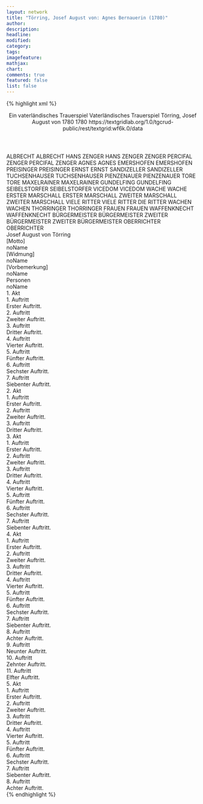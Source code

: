 ```yaml
---
layout: network
title: "Törring, Josef August von: Agnes Bernauerin (1780)"
author:
description:
headline:
modified:
category:
tags:
imagefeature: 
mathjax: 
chart: 
comments: true
featured: false
list: false
---
```

{% highlight xml %}
<?xml-model href="https://raw.githubusercontent.com/DLiNa/project/master/rules/lina.rnc"?><?xml-model href="https://raw.githubusercontent.com/DLiNa/project/master/rules/lina.sch"?>
<play xmlns="http://lina.digital">
  <header>
    <title>Agnes Bernauerin</title>
    <subtitle>Ein vaterländisches Trauerspiel</subtitle>
    <genretitle>Vaterländisches Trauerspiel</genretitle>
    <author>Törring, Josef August von</author>
    <date type="print">1780</date>
    <date type="premiere"/>
    <date type="written">1780</date>
    <source>https://textgridlab.org/1.0/tgcrud-public/rest/textgrid:wf6k.0/data</source>
  </header>
  <personae>
    <character>
      <name>ALBRECHT</name>
      <alias xml:id="albrecht">
        <name>ALBRECHT</name>
      </alias>
    </character>
    <character>
      <name>HANS ZENGER</name>
      <alias xml:id="hans_zenger">
        <name>HANS ZENGER</name>
      </alias>
      <alias xml:id="zenger">
        <name>ZENGER</name>
      </alias>
    </character>
    <character>
      <name>PERCIFAL ZENGER</name>
      <alias xml:id="percifal_zenger">
        <name>PERCIFAL ZENGER</name>
      </alias>
    </character>
    <character>
      <name>AGNES</name>
      <alias xml:id="agnes">
        <name>AGNES</name>
      </alias>
    </character>
    <character>
      <name>EMERSHOFEN</name>
      <alias xml:id="emershofen">
        <name>EMERSHOFEN</name>
      </alias>
    </character>
    <character>
      <name>PREISINGER</name>
      <alias xml:id="preisinger">
        <name>PREISINGER</name>
      </alias>
    </character>
    <character>
      <name>ERNST</name>
      <alias xml:id="ernst">
        <name>ERNST</name>
      </alias>
    </character>
    <character>
      <name>SANDIZELLER</name>
      <alias xml:id="sandizeller">
        <name>SANDIZELLER</name>
      </alias>
    </character>
    <character>
      <name>TUCHSENHAUSER</name>
      <alias xml:id="tuchsenhauser">
        <name>TUCHSENHAUSER</name>
      </alias>
    </character>
    <character>
      <name>PIENZENAUER</name>
      <alias xml:id="pienzenauer">
        <name>PIENZENAUER</name>
      </alias>
    </character>
    <character>
      <name>TORE</name>
      <alias xml:id="tore">
        <name>TORE</name>
      </alias>
    </character>
    <character>
      <name>MAXELRAINER</name>
      <alias xml:id="maxelrainer">
        <name>MAXELRAINER</name>
      </alias>
    </character>
    <character>
      <name>GUNDELFING</name>
      <alias xml:id="gundelfing">
        <name>GUNDELFING</name>
      </alias>
    </character>
    <character>
      <name>SEIBELSTORFER</name>
      <alias xml:id="seibelstorfer">
        <name>SEIBELSTORFER</name>
      </alias>
    </character>
    <character>
      <name>VICEDOM</name>
      <alias xml:id="vicedom">
        <name>VICEDOM</name>
      </alias>
    </character>
    <character>
      <name>WACHE</name>
      <alias xml:id="wache">
        <name>WACHE</name>
      </alias>
    </character>
    <character>
      <name>ERSTER MARSCHALL</name>
      <alias xml:id="erster_marschall">
        <name>ERSTER MARSCHALL</name>
      </alias>
    </character>
    <character>
      <name>ZWEITER MARSCHALL</name>
      <alias xml:id="zweiter_marschall">
        <name>ZWEITER MARSCHALL</name>
      </alias>
    </character>
    <character>
      <name>VIELE RITTER</name>
      <alias xml:id="viele_ritter">
        <name>VIELE RITTER</name>
      </alias>
      <alias xml:id="die_ritter">
        <name>DIE RITTER</name>
      </alias>
    </character>
    <character>
      <name>WACHEN</name>
      <alias xml:id="wachen">
        <name>WACHEN</name>
      </alias>
    </character>
    <character>
      <name>THORRINGER</name>
      <alias xml:id="thorringer">
        <name>THORRINGER</name>
      </alias>
    </character>
    <character>
      <name>FRAUEN</name>
      <alias xml:id="frauen">
        <name>FRAUEN</name>
      </alias>
    </character>
    <character>
      <name>WAFFENKNECHT</name>
      <alias xml:id="waffenknecht">
        <name>WAFFENKNECHT</name>
      </alias>
    </character>
    <character>
      <name>BÜRGERMEISTER</name>
      <alias xml:id="bürgermeister">
        <name>BÜRGERMEISTER</name>
      </alias>
    </character>
    <character>
      <name>ZWEITER BÜRGERMEISTER</name>
      <alias xml:id="zweiter_bürgermeister">
        <name>ZWEITER BÜRGERMEISTER</name>
      </alias>
    </character>
    <character>
      <name>OBERRICHTER</name>
      <alias xml:id="oberrichter">
        <name>OBERRICHTER</name>
      </alias>
    </character>
  </personae>
  <text>
    <div>
      <head>Josef August von Törring</head>
    </div>
    <div>
      <head>[Motto]</head>
      <div>
        <head>noName</head>
      </div>
    </div>
    <div>
      <head>[Widmung]</head>
      <div>
        <head>noName</head>
      </div>
    </div>
    <div>
      <head>[Vorbemerkung]</head>
      <div>
        <head>noName</head>
      </div>
    </div>
    <div>
      <head>Personen</head>
      <div>
        <head>noName</head>
      </div>
    </div>
    <div>
      <head>1. Akt</head>
      <div>
        <head>1. Auftritt</head>
        <div>
          <head>Erster Auftritt.</head>
          <sp who="#albrecht">
            <amount n="3" unit="speech_acts"/>
            <amount n="113" unit="words"/>
            <amount n="636" unit="chars"/>
          </sp>
          <sp who="#hans_zenger">
            <amount n="3" unit="speech_acts"/>
            <amount n="59" unit="words"/>
            <amount n="2" unit="lines"/>
            <amount n="299" unit="chars"/>
          </sp>
          <sp who="#percifal_zenger">
            <amount n="2" unit="speech_acts"/>
            <amount n="21" unit="words"/>
            <amount n="2" unit="lines"/>
            <amount n="106" unit="chars"/>
          </sp>
          <sp who="#agnes">
            <amount n="1" unit="speech_acts"/>
            <amount n="24" unit="words"/>
            <amount n="1" unit="lines"/>
            <amount n="95" unit="chars"/>
          </sp>
        </div>
      </div>
      <div>
        <head>2. Auftritt</head>
        <div>
          <head>Zweiter Auftritt.</head>
          <sp who="#albrecht">
            <amount n="16" unit="speech_acts"/>
            <amount n="663" unit="words"/>
            <amount n="6" unit="lines"/>
            <amount n="3697" unit="chars"/>
          </sp>
          <sp who="#agnes">
            <amount n="15" unit="speech_acts"/>
            <amount n="672" unit="words"/>
            <amount n="5" unit="lines"/>
            <amount n="3673" unit="chars"/>
          </sp>
        </div>
      </div>
      <div>
        <head>3. Auftritt</head>
        <div>
          <head>Dritter Auftritt.</head>
          <sp who="#hans_zenger">
            <amount n="2" unit="speech_acts"/>
            <amount n="30" unit="words"/>
            <amount n="1" unit="lines"/>
            <amount n="179" unit="chars"/>
          </sp>
          <sp who="#agnes">
            <amount n="2" unit="speech_acts"/>
            <amount n="12" unit="words"/>
            <amount n="2" unit="lines"/>
            <amount n="65" unit="chars"/>
          </sp>
          <sp who="#albrecht">
            <amount n="2" unit="speech_acts"/>
            <amount n="31" unit="words"/>
            <amount n="1" unit="lines"/>
            <amount n="174" unit="chars"/>
          </sp>
        </div>
      </div>
      <div>
        <head>4. Auftritt</head>
        <div>
          <head>Vierter Auftritt.</head>
          <sp who="#albrecht">
            <amount n="1" unit="speech_acts"/>
            <amount n="30" unit="words"/>
            <amount n="173" unit="chars"/>
          </sp>
        </div>
      </div>
      <div>
        <head>5. Auftritt</head>
        <div>
          <head>Fünfter Auftritt.</head>
          <sp who="#albrecht">
            <amount n="15" unit="speech_acts"/>
            <amount n="407" unit="words"/>
            <amount n="6" unit="lines"/>
            <amount n="2239" unit="chars"/>
          </sp>
          <sp who="#emershofen">
            <amount n="5" unit="speech_acts"/>
            <amount n="90" unit="words"/>
            <amount n="3" unit="lines"/>
            <amount n="520" unit="chars"/>
          </sp>
          <sp who="#preisinger">
            <amount n="6" unit="speech_acts"/>
            <amount n="116" unit="words"/>
            <amount n="3" unit="lines"/>
            <amount n="668" unit="chars"/>
          </sp>
          <sp who="#hans_zenger">
            <amount n="3" unit="speech_acts"/>
            <amount n="68" unit="words"/>
            <amount n="2" unit="lines"/>
            <amount n="388" unit="chars"/>
          </sp>
        </div>
      </div>
      <div>
        <head>6. Auftritt</head>
        <div>
          <head>Sechster Auftritt.</head>
          <sp who="#agnes">
            <amount n="5" unit="speech_acts"/>
            <amount n="58" unit="words"/>
            <amount n="4" unit="lines"/>
            <amount n="322" unit="chars"/>
          </sp>
          <sp who="#albrecht">
            <amount n="6" unit="speech_acts"/>
            <amount n="112" unit="words"/>
            <amount n="4" unit="lines"/>
            <amount n="618" unit="chars"/>
          </sp>
          <sp who="#hans_zenger">
            <amount n="4" unit="speech_acts"/>
            <amount n="37" unit="words"/>
            <amount n="3" unit="lines"/>
            <amount n="180" unit="chars"/>
          </sp>
          <sp who="#percifal_zenger">
            <amount n="4" unit="speech_acts"/>
            <amount n="75" unit="words"/>
            <amount n="3" unit="lines"/>
            <amount n="389" unit="chars"/>
          </sp>
        </div>
      </div>
      <div>
        <head>7. Auftritt</head>
        <div>
          <head>Siebenter Auftritt.</head>
          <sp who="#ernst">
            <amount n="7" unit="speech_acts"/>
            <amount n="359" unit="words"/>
            <amount n="4" unit="lines"/>
            <amount n="2100" unit="chars"/>
          </sp>
          <sp who="#sandizeller">
            <amount n="2" unit="speech_acts"/>
            <amount n="21" unit="words"/>
            <amount n="2" unit="lines"/>
            <amount n="122" unit="chars"/>
          </sp>
          <sp who="#tuchsenhauser">
            <amount n="3" unit="speech_acts"/>
            <amount n="313" unit="words"/>
            <amount n="2" unit="lines"/>
            <amount n="1724" unit="chars"/>
          </sp>
          <sp who="#pienzenauer">
            <amount n="2" unit="speech_acts"/>
            <amount n="27" unit="words"/>
            <amount n="1" unit="lines"/>
            <amount n="148" unit="chars"/>
          </sp>
          <sp who="#tore">
            <amount n="2" unit="speech_acts"/>
            <amount n="16" unit="words"/>
            <amount n="2" unit="lines"/>
            <amount n="79" unit="chars"/>
          </sp>
          <sp who="#maxelrainer">
            <amount n="2" unit="speech_acts"/>
            <amount n="166" unit="words"/>
            <amount n="1" unit="lines"/>
            <amount n="918" unit="chars"/>
          </sp>
          <sp who="#gundelfing">
            <amount n="1" unit="speech_acts"/>
            <amount n="173" unit="words"/>
            <amount n="969" unit="chars"/>
          </sp>
          <sp who="#seibelstorfer">
            <amount n="1" unit="speech_acts"/>
            <amount n="66" unit="words"/>
            <amount n="411" unit="chars"/>
          </sp>
          <sp who="#vicedom">
            <amount n="1" unit="speech_acts"/>
            <amount n="92" unit="words"/>
            <amount n="486" unit="chars"/>
          </sp>
        </div>
      </div>
    </div>
    <div>
      <head>2. Akt</head>
      <div>
        <head>1. Auftritt</head>
        <div>
          <head>Erster Auftritt.</head>
          <sp who="#agnes">
            <amount n="1" unit="speech_acts"/>
            <amount n="443" unit="words"/>
            <amount n="2341" unit="chars"/>
          </sp>
        </div>
      </div>
      <div>
        <head>2. Auftritt</head>
        <div>
          <head>Zweiter Auftritt.</head>
          <sp who="#hans_zenger">
            <amount n="11" unit="speech_acts"/>
            <amount n="228" unit="words"/>
            <amount n="8" unit="lines"/>
            <amount n="1172" unit="chars"/>
          </sp>
          <sp who="#agnes">
            <amount n="11" unit="speech_acts"/>
            <amount n="123" unit="words"/>
            <amount n="9" unit="lines"/>
            <amount n="629" unit="chars"/>
          </sp>
          <sp who="#wache">
            <amount n="1" unit="speech_acts"/>
            <amount n="10" unit="words"/>
            <amount n="1" unit="lines"/>
            <amount n="60" unit="chars"/>
          </sp>
        </div>
      </div>
      <div>
        <head>3. Auftritt</head>
        <div>
          <head>Dritter Auftritt.</head>
          <sp who="#albrecht">
            <amount n="11" unit="speech_acts"/>
            <amount n="695" unit="words"/>
            <amount n="5" unit="lines"/>
            <amount n="4090" unit="chars"/>
          </sp>
          <sp who="#erster_marschall">
            <amount n="3" unit="speech_acts"/>
            <amount n="56" unit="words"/>
            <amount n="2" unit="lines"/>
            <amount n="308" unit="chars"/>
          </sp>
          <sp who="#zweiter_marschall">
            <amount n="2" unit="speech_acts"/>
            <amount n="17" unit="words"/>
            <amount n="2" unit="lines"/>
            <amount n="107" unit="chars"/>
          </sp>
          <sp who="#vicedom">
            <amount n="4" unit="speech_acts"/>
            <amount n="35" unit="words"/>
            <amount n="4" unit="lines"/>
            <amount n="183" unit="chars"/>
          </sp>
          <sp who="#pienzenauer">
            <amount n="2" unit="speech_acts"/>
            <amount n="47" unit="words"/>
            <amount n="1" unit="lines"/>
            <amount n="286" unit="chars"/>
          </sp>
          <sp who="#ernst">
            <amount n="9" unit="speech_acts"/>
            <amount n="234" unit="words"/>
            <amount n="4" unit="lines"/>
            <amount n="1360" unit="chars"/>
          </sp>
          <sp who="#erster_marschall #zweiter_marschall">
            <amount n="1" unit="speech_acts"/>
            <amount n="1" unit="words"/>
            <amount n="1" unit="lines"/>
            <amount n="9" unit="chars"/>
          </sp>
          <sp who="#viele_ritter">
            <amount n="1" unit="speech_acts"/>
            <amount n="1" unit="words"/>
            <amount n="1" unit="lines"/>
            <amount n="9" unit="chars"/>
          </sp>
          <sp who="#gundelfing">
            <amount n="7" unit="speech_acts"/>
            <amount n="338" unit="words"/>
            <amount n="3" unit="lines"/>
            <amount n="1999" unit="chars"/>
          </sp>
          <sp who="#maxelrainer">
            <amount n="2" unit="speech_acts"/>
            <amount n="62" unit="words"/>
            <amount n="332" unit="chars"/>
          </sp>
          <sp who="#seibelstorfer">
            <amount n="1" unit="speech_acts"/>
            <amount n="50" unit="words"/>
            <amount n="270" unit="chars"/>
          </sp>
          <sp who="#preisinger">
            <amount n="1" unit="speech_acts"/>
            <amount n="30" unit="words"/>
            <amount n="190" unit="chars"/>
          </sp>
        </div>
      </div>
    </div>
    <div>
      <head>3. Akt</head>
      <div>
        <head>1. Auftritt</head>
        <div>
          <head>Erster Auftritt.</head>
          <sp who="#hans_zenger">
            <amount n="1" unit="speech_acts"/>
            <amount n="4" unit="words"/>
            <amount n="1" unit="lines"/>
            <amount n="17" unit="chars"/>
          </sp>
          <sp who="#wachen">
            <amount n="1" unit="speech_acts"/>
            <amount n="3" unit="words"/>
            <amount n="1" unit="lines"/>
            <amount n="20" unit="chars"/>
          </sp>
          <sp who="#agnes">
            <amount n="1" unit="speech_acts"/>
            <amount n="3" unit="words"/>
            <amount n="1" unit="lines"/>
            <amount n="19" unit="chars"/>
          </sp>
        </div>
      </div>
      <div>
        <head>2. Auftritt</head>
        <div>
          <head>Zweiter Auftritt.</head>
          <sp who="#agnes">
            <amount n="1" unit="speech_acts"/>
          </sp>
          <sp who="#albrecht">
            <amount n="3" unit="speech_acts"/>
            <amount n="89" unit="words"/>
            <amount n="1" unit="lines"/>
            <amount n="491" unit="chars"/>
          </sp>
          <sp who="#percifal_zenger">
            <amount n="1" unit="speech_acts"/>
            <amount n="7" unit="words"/>
            <amount n="1" unit="lines"/>
            <amount n="41" unit="chars"/>
          </sp>
          <sp who="#die_ritter">
            <amount n="1" unit="speech_acts"/>
            <amount n="2" unit="words"/>
            <amount n="1" unit="lines"/>
            <amount n="11" unit="chars"/>
          </sp>
        </div>
      </div>
      <div>
        <head>3. Auftritt</head>
        <div>
          <head>Dritter Auftritt.</head>
          <sp who="#agnes">
            <amount n="10" unit="speech_acts"/>
            <amount n="264" unit="words"/>
            <amount n="5" unit="lines"/>
            <amount n="1506" unit="chars"/>
          </sp>
          <sp who="#albrecht">
            <amount n="10" unit="speech_acts"/>
            <amount n="374" unit="words"/>
            <amount n="5" unit="lines"/>
            <amount n="2169" unit="chars"/>
          </sp>
        </div>
      </div>
      <div>
        <head>4. Auftritt</head>
        <div>
          <head>Vierter Auftritt.</head>
          <sp who="#hans_zenger">
            <amount n="5" unit="speech_acts"/>
            <amount n="81" unit="words"/>
            <amount n="3" unit="lines"/>
            <amount n="465" unit="chars"/>
          </sp>
          <sp who="#albrecht">
            <amount n="4" unit="speech_acts"/>
            <amount n="48" unit="words"/>
            <amount n="3" unit="lines"/>
            <amount n="247" unit="chars"/>
          </sp>
          <sp who="#agnes">
            <amount n="1" unit="speech_acts"/>
            <amount n="95" unit="words"/>
            <amount n="475" unit="chars"/>
          </sp>
        </div>
      </div>
      <div>
        <head>5. Auftritt</head>
        <div>
          <head>Fünfter Auftritt.</head>
          <sp who="#albrecht">
            <amount n="9" unit="speech_acts"/>
            <amount n="130" unit="words"/>
            <amount n="7" unit="lines"/>
            <amount n="720" unit="chars"/>
          </sp>
          <sp who="#gundelfing">
            <amount n="9" unit="speech_acts"/>
            <amount n="286" unit="words"/>
            <amount n="3" unit="lines"/>
            <amount n="1677" unit="chars"/>
          </sp>
        </div>
      </div>
      <div>
        <head>6. Auftritt</head>
        <div>
          <head>Sechster Auftritt.</head>
          <sp who="#albrecht">
            <amount n="26" unit="speech_acts"/>
            <amount n="370" unit="words"/>
            <amount n="23" unit="lines"/>
            <amount n="2026" unit="chars"/>
          </sp>
          <sp who="#thorringer">
            <amount n="20" unit="speech_acts"/>
            <amount n="962" unit="words"/>
            <amount n="11" unit="lines"/>
            <amount n="5541" unit="chars"/>
          </sp>
          <sp who="#gundelfing">
            <amount n="10" unit="speech_acts"/>
            <amount n="122" unit="words"/>
            <amount n="8" unit="lines"/>
            <amount n="677" unit="chars"/>
          </sp>
        </div>
      </div>
      <div>
        <head>7. Auftritt</head>
        <div>
          <head>Siebenter Auftritt.</head>
          <sp who="#ernst">
            <amount n="5" unit="speech_acts"/>
            <amount n="215" unit="words"/>
            <amount n="2" unit="lines"/>
            <amount n="1228" unit="chars"/>
          </sp>
          <sp who="#vicedom">
            <amount n="5" unit="speech_acts"/>
            <amount n="85" unit="words"/>
            <amount n="3" unit="lines"/>
            <amount n="407" unit="chars"/>
          </sp>
          <sp who="#tuchsenhauser">
            <amount n="5" unit="speech_acts"/>
            <amount n="194" unit="words"/>
            <amount n="2" unit="lines"/>
            <amount n="1052" unit="chars"/>
          </sp>
          <sp who="#pienzenauer">
            <amount n="1" unit="speech_acts"/>
            <amount n="6" unit="words"/>
            <amount n="1" unit="lines"/>
            <amount n="37" unit="chars"/>
          </sp>
          <sp who="#seibelstorfer">
            <amount n="1" unit="speech_acts"/>
            <amount n="21" unit="words"/>
            <amount n="114" unit="chars"/>
          </sp>
          <sp who="#maxelrainer">
            <amount n="1" unit="speech_acts"/>
            <amount n="13" unit="words"/>
            <amount n="1" unit="lines"/>
            <amount n="69" unit="chars"/>
          </sp>
        </div>
      </div>
    </div>
    <div>
      <head>4. Akt</head>
      <div>
        <head>1. Auftritt</head>
        <div>
          <head>Erster Auftritt.</head>
          <sp who="#albrecht">
            <amount n="9" unit="speech_acts"/>
            <amount n="274" unit="words"/>
            <amount n="8" unit="lines"/>
            <amount n="1586" unit="chars"/>
          </sp>
          <sp who="#tuchsenhauser">
            <amount n="6" unit="speech_acts"/>
            <amount n="313" unit="words"/>
            <amount n="1" unit="lines"/>
            <amount n="1816" unit="chars"/>
          </sp>
          <sp who="#tore">
            <amount n="3" unit="speech_acts"/>
            <amount n="23" unit="words"/>
            <amount n="3" unit="lines"/>
            <amount n="125" unit="chars"/>
          </sp>
        </div>
      </div>
      <div>
        <head>2. Auftritt</head>
        <div>
          <head>Zweiter Auftritt.</head>
          <sp who="#tuchsenhauser">
            <amount n="6" unit="speech_acts"/>
            <amount n="94" unit="words"/>
            <amount n="5" unit="lines"/>
            <amount n="486" unit="chars"/>
          </sp>
          <sp who="#tore">
            <amount n="5" unit="speech_acts"/>
            <amount n="87" unit="words"/>
            <amount n="3" unit="lines"/>
            <amount n="471" unit="chars"/>
          </sp>
        </div>
      </div>
      <div>
        <head>3. Auftritt</head>
        <div>
          <head>Dritter Auftritt.</head>
          <sp who="#percifal_zenger">
            <amount n="7" unit="speech_acts"/>
            <amount n="95" unit="words"/>
            <amount n="6" unit="lines"/>
            <amount n="477" unit="chars"/>
          </sp>
          <sp who="#agnes">
            <amount n="7" unit="speech_acts"/>
            <amount n="142" unit="words"/>
            <amount n="4" unit="lines"/>
            <amount n="823" unit="chars"/>
          </sp>
          <sp who="#hans_zenger">
            <amount n="6" unit="speech_acts"/>
            <amount n="123" unit="words"/>
            <amount n="2" unit="lines"/>
            <amount n="685" unit="chars"/>
          </sp>
          <sp who="#albrecht">
            <amount n="13" unit="speech_acts"/>
            <amount n="350" unit="words"/>
            <amount n="8" unit="lines"/>
            <amount n="1955" unit="chars"/>
          </sp>
          <sp who="#zenger">
            <amount n="1" unit="speech_acts"/>
            <amount n="32" unit="words"/>
            <amount n="192" unit="chars"/>
          </sp>
        </div>
      </div>
      <div>
        <head>4. Auftritt</head>
        <div>
          <head>Vierter Auftritt.</head>
          <sp who="#albrecht">
            <amount n="4" unit="speech_acts"/>
            <amount n="53" unit="words"/>
            <amount n="3" unit="lines"/>
            <amount n="290" unit="chars"/>
          </sp>
          <sp who="#tore">
            <amount n="5" unit="speech_acts"/>
            <amount n="80" unit="words"/>
            <amount n="3" unit="lines"/>
            <amount n="443" unit="chars"/>
          </sp>
          <sp who="#hans_zenger">
            <amount n="2" unit="speech_acts"/>
            <amount n="18" unit="words"/>
            <amount n="2" unit="lines"/>
            <amount n="98" unit="chars"/>
          </sp>
          <sp who="#tuchsenhauser">
            <amount n="5" unit="speech_acts"/>
            <amount n="50" unit="words"/>
            <amount n="4" unit="lines"/>
            <amount n="301" unit="chars"/>
          </sp>
        </div>
      </div>
      <div>
        <head>5. Auftritt</head>
        <div>
          <head>Fünfter Auftritt.</head>
          <sp who="#agnes">
            <amount n="3" unit="speech_acts"/>
            <amount n="40" unit="words"/>
            <amount n="2" unit="lines"/>
            <amount n="223" unit="chars"/>
          </sp>
          <sp who="#albrecht">
            <amount n="4" unit="speech_acts"/>
            <amount n="43" unit="words"/>
            <amount n="3" unit="lines"/>
            <amount n="239" unit="chars"/>
          </sp>
          <sp who="#percifal_zenger">
            <amount n="1" unit="speech_acts"/>
            <amount n="4" unit="words"/>
            <amount n="1" unit="lines"/>
            <amount n="21" unit="chars"/>
          </sp>
          <sp who="#hans_zenger">
            <amount n="1" unit="speech_acts"/>
            <amount n="2" unit="words"/>
            <amount n="1" unit="lines"/>
            <amount n="10" unit="chars"/>
          </sp>
        </div>
      </div>
      <div>
        <head>6. Auftritt</head>
        <div>
          <head>Sechster Auftritt.</head>
          <sp who="#agnes">
            <amount n="2" unit="speech_acts"/>
            <amount n="40" unit="words"/>
            <amount n="1" unit="lines"/>
            <amount n="200" unit="chars"/>
          </sp>
          <sp who="#frauen">
            <amount n="1" unit="speech_acts"/>
            <amount n="1" unit="words"/>
            <amount n="1" unit="lines"/>
            <amount n="5" unit="chars"/>
          </sp>
        </div>
      </div>
      <div>
        <head>7. Auftritt</head>
        <div>
          <head>Siebenter Auftritt.</head>
          <sp who="#hans_zenger">
            <amount n="4" unit="speech_acts"/>
            <amount n="144" unit="words"/>
            <amount n="2" unit="lines"/>
            <amount n="794" unit="chars"/>
          </sp>
          <sp who="#agnes">
            <amount n="4" unit="speech_acts"/>
            <amount n="31" unit="words"/>
            <amount n="4" unit="lines"/>
            <amount n="190" unit="chars"/>
          </sp>
        </div>
      </div>
      <div>
        <head>8. Auftritt</head>
        <div>
          <head>Achter Auftritt.</head>
          <sp who="#tuchsenhauser">
            <amount n="28" unit="speech_acts"/>
            <amount n="684" unit="words"/>
            <amount n="16" unit="lines"/>
            <amount n="3799" unit="chars"/>
          </sp>
          <sp who="#agnes">
            <amount n="28" unit="speech_acts"/>
            <amount n="536" unit="words"/>
            <amount n="19" unit="lines"/>
            <amount n="2970" unit="chars"/>
          </sp>
        </div>
      </div>
      <div>
        <head>9. Auftritt</head>
        <div>
          <head>Neunter Auftritt.</head>
          <sp who="#tore">
            <amount n="2" unit="speech_acts"/>
            <amount n="5" unit="words"/>
            <amount n="2" unit="lines"/>
            <amount n="21" unit="chars"/>
          </sp>
          <sp who="#tuchsenhauser">
            <amount n="2" unit="speech_acts"/>
            <amount n="5" unit="words"/>
            <amount n="2" unit="lines"/>
            <amount n="16" unit="chars"/>
          </sp>
          <sp who="#agnes">
            <amount n="1" unit="speech_acts"/>
            <amount n="12" unit="words"/>
            <amount n="1" unit="lines"/>
            <amount n="60" unit="chars"/>
          </sp>
        </div>
      </div>
      <div>
        <head>10. Auftritt</head>
        <div>
          <head>Zehnter Auftritt.</head>
          <sp who="#hans_zenger">
            <amount n="3" unit="speech_acts"/>
            <amount n="43" unit="words"/>
            <amount n="2" unit="lines"/>
            <amount n="237" unit="chars"/>
          </sp>
          <sp who="#tuchsenhauser">
            <amount n="2" unit="speech_acts"/>
            <amount n="12" unit="words"/>
            <amount n="2" unit="lines"/>
            <amount n="75" unit="chars"/>
          </sp>
        </div>
      </div>
      <div>
        <head>11. Auftritt</head>
        <div>
          <head>Elfter Auftritt.</head>
          <sp who="#hans_zenger">
            <amount n="1" unit="speech_acts"/>
            <amount n="6" unit="words"/>
            <amount n="1" unit="lines"/>
            <amount n="35" unit="chars"/>
          </sp>
          <sp who="#tore">
            <amount n="1" unit="speech_acts"/>
            <amount n="10" unit="words"/>
            <amount n="1" unit="lines"/>
            <amount n="55" unit="chars"/>
          </sp>
        </div>
      </div>
    </div>
    <div>
      <head>5. Akt</head>
      <div>
        <head>1. Auftritt</head>
        <div>
          <head>Erster Auftritt.</head>
          <sp who="#vicedom">
            <amount n="4" unit="speech_acts"/>
            <amount n="102" unit="words"/>
            <amount n="1" unit="lines"/>
            <amount n="588" unit="chars"/>
          </sp>
          <sp who="#tuchsenhauser">
            <amount n="4" unit="speech_acts"/>
            <amount n="185" unit="words"/>
            <amount n="1" unit="lines"/>
            <amount n="1073" unit="chars"/>
          </sp>
        </div>
      </div>
      <div>
        <head>2. Auftritt</head>
        <div>
          <head>Zweiter Auftritt.</head>
          <sp who="#agnes">
            <amount n="2" unit="speech_acts"/>
            <amount n="297" unit="words"/>
            <amount n="1" unit="lines"/>
            <amount n="1587" unit="chars"/>
          </sp>
          <sp who="#waffenknecht">
            <amount n="1" unit="speech_acts"/>
            <amount n="11" unit="words"/>
            <amount n="1" unit="lines"/>
            <amount n="51" unit="chars"/>
          </sp>
        </div>
      </div>
      <div>
        <head>3. Auftritt</head>
        <div>
          <head>Dritter Auftritt.</head>
          <sp who="#vicedom">
            <amount n="2" unit="speech_acts"/>
            <amount n="77" unit="words"/>
            <amount n="422" unit="chars"/>
          </sp>
          <sp who="#bürgermeister">
            <amount n="1" unit="speech_acts"/>
            <amount n="13" unit="words"/>
            <amount n="1" unit="lines"/>
            <amount n="84" unit="chars"/>
          </sp>
          <sp who="#zweiter_bürgermeister">
            <amount n="1" unit="speech_acts"/>
            <amount n="12" unit="words"/>
            <amount n="1" unit="lines"/>
            <amount n="57" unit="chars"/>
          </sp>
        </div>
      </div>
      <div>
        <head>4. Auftritt</head>
        <div>
          <head>Vierter Auftritt.</head>
          <sp who="#oberrichter">
            <amount n="11" unit="speech_acts"/>
            <amount n="100" unit="words"/>
            <amount n="10" unit="lines"/>
            <amount n="556" unit="chars"/>
          </sp>
          <sp who="#agnes">
            <amount n="12" unit="speech_acts"/>
            <amount n="209" unit="words"/>
            <amount n="6" unit="lines"/>
            <amount n="1202" unit="chars"/>
          </sp>
          <sp who="#vicedom">
            <amount n="5" unit="speech_acts"/>
            <amount n="180" unit="words"/>
            <amount n="3" unit="lines"/>
            <amount n="1031" unit="chars"/>
          </sp>
        </div>
      </div>
      <div>
        <head>5. Auftritt</head>
        <div>
          <head>Fünfter Auftritt.</head>
          <sp who="#albrecht">
            <amount n="5" unit="speech_acts"/>
            <amount n="121" unit="words"/>
            <amount n="2" unit="lines"/>
            <amount n="683" unit="chars"/>
          </sp>
          <sp who="#percifal_zenger">
            <amount n="2" unit="speech_acts"/>
            <amount n="25" unit="words"/>
            <amount n="1" unit="lines"/>
            <amount n="134" unit="chars"/>
          </sp>
          <sp who="#hans_zenger">
            <amount n="3" unit="speech_acts"/>
            <amount n="47" unit="words"/>
            <amount n="2" unit="lines"/>
            <amount n="269" unit="chars"/>
          </sp>
        </div>
      </div>
      <div>
        <head>6. Auftritt</head>
        <div>
          <head>Sechster Auftritt.</head>
          <sp who="#agnes">
            <amount n="3" unit="speech_acts"/>
            <amount n="24" unit="words"/>
            <amount n="3" unit="lines"/>
            <amount n="150" unit="chars"/>
          </sp>
          <sp who="#vicedom">
            <amount n="3" unit="speech_acts"/>
            <amount n="32" unit="words"/>
            <amount n="2" unit="lines"/>
            <amount n="180" unit="chars"/>
          </sp>
        </div>
      </div>
      <div>
        <head>7. Auftritt</head>
        <div>
          <head>Siebenter Auftritt.</head>
          <sp who="#albrecht">
            <amount n="4" unit="speech_acts"/>
            <amount n="58" unit="words"/>
            <amount n="1" unit="lines"/>
            <amount n="284" unit="chars"/>
          </sp>
          <sp who="#percifal_zenger">
            <amount n="3" unit="speech_acts"/>
            <amount n="31" unit="words"/>
            <amount n="3" unit="lines"/>
            <amount n="184" unit="chars"/>
          </sp>
        </div>
      </div>
      <div>
        <head>8. Auftritt</head>
        <div>
          <head>Achter Auftritt.</head>
          <sp who="#ernst">
            <amount n="9" unit="speech_acts"/>
            <amount n="169" unit="words"/>
            <amount n="5" unit="lines"/>
            <amount n="914" unit="chars"/>
          </sp>
          <sp who="#albrecht">
            <amount n="7" unit="speech_acts"/>
            <amount n="210" unit="words"/>
            <amount n="3" unit="lines"/>
            <amount n="1161" unit="chars"/>
          </sp>
          <sp who="#gundelfing">
            <amount n="3" unit="speech_acts"/>
            <amount n="98" unit="words"/>
            <amount n="1" unit="lines"/>
            <amount n="549" unit="chars"/>
          </sp>
          <sp who="#percifal_zenger">
            <amount n="1" unit="speech_acts"/>
            <amount n="12" unit="words"/>
            <amount n="1" unit="lines"/>
            <amount n="71" unit="chars"/>
          </sp>
          <sp who="#sandizeller">
            <amount n="1" unit="speech_acts"/>
            <amount n="8" unit="words"/>
            <amount n="1" unit="lines"/>
            <amount n="45" unit="chars"/>
          </sp>
          <sp who="#percifal_zenger #gundelfing #sandizeller #maxelrainer #tore #viele_ritter">
            <amount n="1" unit="speech_acts"/>
            <amount n="1" unit="words"/>
            <amount n="1" unit="lines"/>
            <amount n="10" unit="chars"/>
          </sp>
        </div>
      </div>
    </div>
  </text>
</play>
{% endhighlight %}